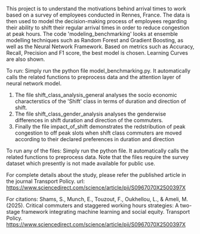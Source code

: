 This project is to understand the motivations behind arrival times to work based on a survey of employees conducted in Rennes, France. The data is then used to model the decision-making process of employees regarding their ability to shift their regular arrival times in order to reduce congestion at peak hours. The code 'modeling_benchmarking' looks at ensemble modelling techniques such as Random Forest and Gradient Boosting, as well as the Neural Network Framework. 
Based on metrics such as Accuracy, Recall, Precision and F1 score, the best model is chosen. Learning Curves are also shown.

To run:
Simply run the python file model_benchmarking.py. It automatically calls the related functions to preprocess data and the attention layer of neural network model.

1. The file shift_class_analysis_general analyses the socio economic characterstics of the 'Shift' class in terms of duration and direction of shift.
2. The file shift_class_gender_analysis analyses the genderwise differences in shift duration and direction of the commuters.
3. Finally the file impact_of_shift demonstrates the redstribution of peak congestion to off peak slots when shift class commuters are moved according to their declared preferences in duration and direction

To run any of the files:
Simply run the python file. It automatically calls the related functions to preprocess data. Note that the files require the survey dataset which presently is not made available for public use.

For complete details about the study, please refer the published article in the journal Transport Policy.
url: https://www.sciencedirect.com/science/article/pii/S0967070X2500397X

For citations: Shams, S., Munch, E., Touzout, F., Oukhellou, L., & Ameli, M. (2025). Critical commuters and staggered working hours strategies: A two-stage framework integrating machine learning and social equity. Transport Policy. https://www.sciencedirect.com/science/article/pii/S0967070X2500397X
